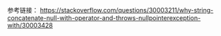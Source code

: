 参考链接：
https://stackoverflow.com/questions/30003211/why-string-concatenate-null-with-operator-and-throws-nullpointerexception-with/30003428